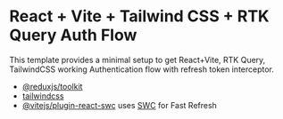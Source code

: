 # React + Vite + Tailwind CSS + RTK Query Auth Flow

This template provides a minimal setup to get React+Vite, RTK Query, TailwindCSS working Authentication flow with refresh token interceptor.


- [@reduxjs/toolkit](https://redux-toolkit.js.org/)
- [tailwindcss](https://tailwindcss.com/)
- [@vitejs/plugin-react-swc](https://github.com/vitejs/vite-plugin-react-swc) uses [SWC](https://swc.rs/) for Fast Refresh
